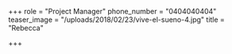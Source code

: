 +++
role = "Project Manager"
phone_number = "0404040404"
teaser_image = "/uploads/2018/02/23/vive-el-sueno-4.jpg"
title = "Rebecca"

+++
